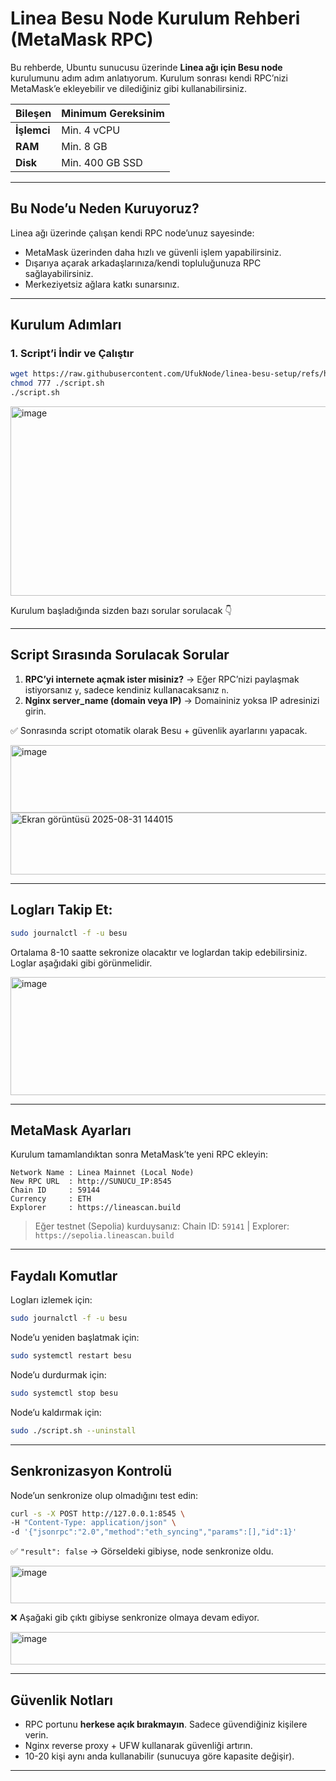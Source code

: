 # Linea Besu Node Kurulum Rehberi (MetaMask RPC)

Bu rehberde, Ubuntu sunucusu üzerinde **Linea ağı için Besu node** kurulumunu adım adım anlatıyorum.
Kurulum sonrası kendi RPC’nizi MetaMask’e ekleyebilir ve dilediğiniz gibi kullanabilirsiniz.

| Bileşen     | Minimum Gereksinim |
| ----------- | ------------------ |
| **İşlemci** | Min. 4 vCPU        |
| **RAM**     | Min. 8 GB          |
| **Disk**    | Min. 400 GB SSD    |

---

## Bu Node’u Neden Kuruyoruz?

Linea ağı üzerinde çalışan kendi RPC node’unuz sayesinde:

* MetaMask üzerinden daha hızlı ve güvenli işlem yapabilirsiniz.
* Dışarıya açarak arkadaşlarınıza/kendi topluluğunuza RPC sağlayabilirsiniz.
* Merkeziyetsiz ağlara katkı sunarsınız.

---

## Kurulum Adımları

### 1. Script’i İndir ve Çalıştır

```bash
wget https://raw.githubusercontent.com/UfukNode/linea-besu-setup/refs/heads/main/script.sh
chmod 777 ./script.sh
./script.sh
```

<img width="1677" height="303" alt="image" src="https://github.com/user-attachments/assets/9b59e3fd-b3e5-4682-b1f7-e12ff959c548" />

Kurulum başladığında sizden bazı sorular sorulacak 👇

---

## Script Sırasında Sorulacak Sorular

1. **RPC’yi internete açmak ister misiniz?** → Eğer RPC’nizi paylaşmak istiyorsanız `y`, sadece kendiniz kullanacaksanız `n`.
2. **Nginx server\_name (domain veya IP)** → Domaininiz yoksa IP adresinizi girin.

✅ Sonrasında script otomatik olarak Besu + güvenlik ayarlarını yapacak.

<img width="711" height="108" alt="image" src="https://github.com/user-attachments/assets/5737da75-17b0-4118-9d9c-0ed881ff5d03" />
<img width="634" height="99" alt="Ekran görüntüsü 2025-08-31 144015" src="https://github.com/user-attachments/assets/c1ad74ec-7e7a-4bbc-9157-eb30fa13d977" />

---

## Logları Takip Et:

```bash
sudo journalctl -f -u besu
```

Ortalama 8-10 saatte sekronize olacaktır ve loglardan takip edebilirsiniz. Loglar aşağıdaki gibi görünmelidir.

<img width="1513" height="189" alt="image" src="https://github.com/user-attachments/assets/3fac9c7b-9046-4ca0-8446-9e7397ea5646" />

---

## MetaMask Ayarları

Kurulum tamamlandıktan sonra MetaMask’te yeni RPC ekleyin:

```
Network Name : Linea Mainnet (Local Node)
New RPC URL  : http://SUNUCU_IP:8545
Chain ID     : 59144
Currency     : ETH
Explorer     : https://lineascan.build
```

> Eğer testnet (Sepolia) kurduysanız:
> Chain ID: `59141` | Explorer: `https://sepolia.lineascan.build`

---

## Faydalı Komutlar

Logları izlemek için:

```bash
sudo journalctl -f -u besu
```

Node’u yeniden başlatmak için:

```bash
sudo systemctl restart besu
```

Node’u durdurmak için:

```bash
sudo systemctl stop besu
```

Node’u kaldırmak için:

```bash
sudo ./script.sh --uninstall
```

---

## Senkronizasyon Kontrolü

Node’un senkronize olup olmadığını test edin:

```bash
curl -s -X POST http://127.0.0.1:8545 \
-H "Content-Type: application/json" \
-d '{"jsonrpc":"2.0","method":"eth_syncing","params":[],"id":1}'
```

✅ `"result": false` → Görseldeki gibiyse, node senkronize oldu.

<img width="634" height="60" alt="image" src="https://github.com/user-attachments/assets/961ebe71-bdeb-4c6b-be67-970a876df6a8" />

❌ Aşağaki gib çıktı gibiyse senkronize olmaya devam ediyor.

<img width="1209" height="52" alt="image" src="https://github.com/user-attachments/assets/c6d38895-4d9c-45b1-8efb-19bf9475617d" />

---

## Güvenlik Notları

* RPC portunu **herkese açık bırakmayın**. Sadece güvendiğiniz kişilere verin.
* Nginx reverse proxy + UFW kullanarak güvenliği artırın.
* 10-20 kişi aynı anda kullanabilir (sunucuya göre kapasite değişir).

---
